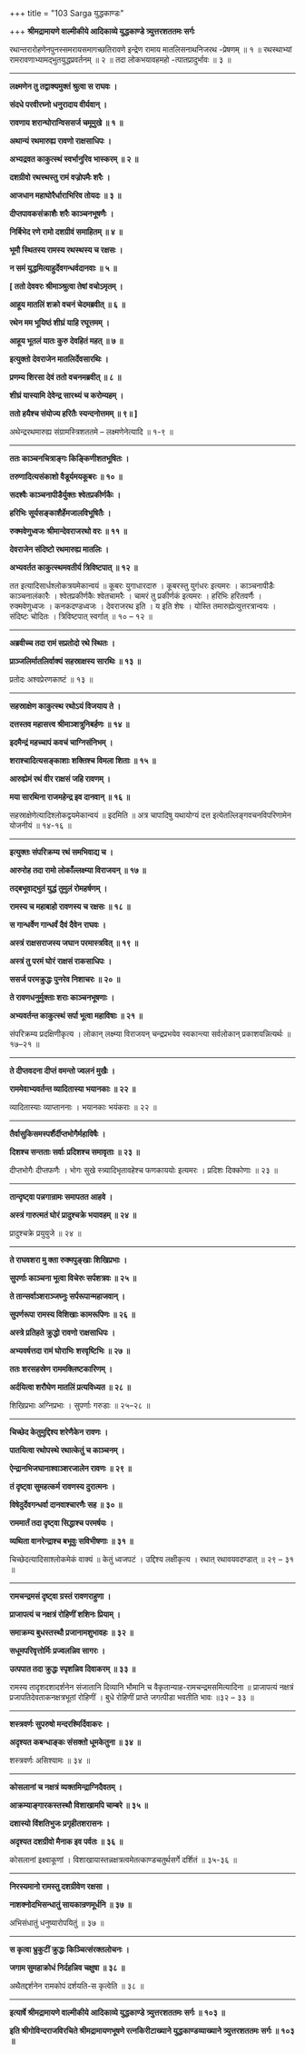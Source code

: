 +++
title = "103 Sarga युद्धकाण्डः"

+++
**श्रीमद्रामायणे वाल्मीकीये आदिकाव्ये युद्धकाण्डे त्र्युत्तरशततमः सर्गः**

रथान्तरारोहणेनपुनस्समरायसमागच्छतिरावणे इन्द्रेण रामाय मातलिसनाथनिजरथ -प्रेषणम् ॥ १ ॥ रथस्थाभ्यां रामरावणाभ्यामद्भुतयुद्धप्रवर्तनम् ॥ २ ॥ तदा लोकभयावहमहो -त्पातप्रादुर्भावः ॥ ३ ॥

****

**लक्ष्मणेन तु तद्वाक्यमुक्तं श्रुत्वा स राघवः ।**

**संदधे परवीरघ्नो धनुरादाय वीर्यवान् ।**

**रावणाय शरान्घोरान्विससर्ज चमूमुखे ॥ १ ॥**

**अथान्यं रथमारुह्य रावणो राक्षसाधिपः ।**

**अभ्यद्रवत काकुत्स्थं स्वर्भानुरिव भास्करम् ॥ २ ॥**

**दशग्रीवो रथस्थस्तु रामं वज्रोपमैः शरैः ।**

**आजधान महाघोरैर्धाराभिरिव तोयदः ॥ ३ ॥**

**दीप्तपावकसंक्राशैः शरैः काञ्चनभूषणैः ।**

**निर्बिभेद रणे रामो दशग्रीवं समाहितम् ॥ ४ ॥**

**भूमौ स्थितस्य रामस्य रथस्थस्य च रक्षसः ।**

**न समं युद्धमित्याहुर्देवगन्धर्वदानवाः ॥ ५ ॥**

**\[ ततो देववरः श्रीमाञ्श्रुत्वा तेषां वचोऽमृतम् ।**

**आहूय मातलिं शक्रो वचनं चेदमब्रवीत् ॥ ६ ॥**

**रथेन मम भूयिष्ठं शीघ्रं याहि रघूत्तमम् ।**

**आहूय भूतलं यातः कुरु देवहितं महत् ॥ ७ ॥**

**इत्युक्तो देवराजेन मातलिर्देवसारथिः ।**

**प्रणम्य शिरसा देवं ततो वचनमब्रवीत् ॥ ८ ॥**

**शीघ्रं यास्यामि देवेन्द्र सारथ्यं च करोम्यहम् ।**

**ततो हयैश्च संयोज्य हरितैः स्यन्दनोत्तमम् ॥ ९॥ \]**

अथेन्द्ररथमारुह्य संग्रामस्त्रिशततमे – लक्ष्मणेनेत्यादि ॥ १-९ ॥

****

**ततः काञ्चनचित्राङ्गः किङ्किणीशतभूषितः ।**

**तरुणादित्यसंकाशो वैडूर्यमयकूबरः ॥ १० ॥**

**सदश्वैः काञ्चनापीडैर्युक्तः श्वेतप्रकीर्णकैः ।**

**हरिभिः सूर्यसङ्काशैर्हेमजालविभूषितैः ।**

**रुक्मवेणुध्वजः श्रीमान्देवराजरथो वरः ॥ ११ ॥**

**देवराजेन संदिष्टो रथमारुह्य मातलिः ।**

**अभ्यवर्तत काकुत्स्थमवतीर्य त्रिविष्टपात् ॥ १२ ॥**

तत इत्यादिसार्धश्लोकत्रयमेकान्वयं ॥ कूबरः युगाधारदारु । कूबरस्तु युगंधरः इत्यमरः । काञ्चनापीडैः काञ्चनालंकारैः । श्वेतप्रकीर्णकैः श्वेतचामरैः । चामरं तु प्रकीर्णकं इत्यमरः । हरिभिः हरितवर्णैः । रुक्मवेणुध्वजः । कनकदण्डध्वजः । देवराजरथ इति । य इति शेषः । योस्ति तमारुह्येत्युत्तरत्रान्वयः । संदिष्टः चोदितः । त्रिविष्टपात् स्वर्गात् ॥ १० – १२ ॥

****

**अब्रवीच्च तदा रामं सप्रतोदो रथे स्थितः ।**

**प्राञ्जलिर्मातलिर्वाक्यं सहस्राक्षस्य सारथिः ॥ १३ ॥**

प्रतोदः अश्वप्रेरणकाष्टं ॥ १३ ॥

****

**सहस्राक्षेण काकुत्स्थ रथोऽयं विजयाय ते ।**

**दत्तस्तव महासत्त्व श्रीमाञ्शत्रुनिबर्हणः ॥ १४ ॥**

**इदमैन्द्रं महच्चापं कवचं चाग्निसंनिभम् ।**

**शराश्चादित्यसङ्काशाः शक्तिश्च विमला शिताः ॥ १५ ॥**

**आरुह्येमं रथं वीर राक्षसं जहि रावणम् ।**

**मया सारथिना राजमहेन्द्र इव दानवान् ॥ १६ ॥**

सहस्राक्षेणेत्यादिश्लोकद्वयमेकान्वयं ॥ इदमिति ॥ अत्र चापादिषु यथायोग्यं दत्त इत्येतल्लिङ्गवचनविपरिणामेन योजनीयं ॥ १४-१६ ॥

****

**इत्युक्तः संपरिक्रम्य रथं समभिवाद्य च ।**

**आरुरोह तदा रामो लोकाँल्लक्ष्म्या विराजयन् ॥ १७ ॥**

**तद्बभूवाद्भुतं युद्धं तुमुलं रोमहर्षणम् ।**

**रामस्य च महाबाहो रावणस्य च रक्षसः ॥ १८ ॥**

**स गान्धर्वेण गान्धर्वं दैवं दैवेन राघवः ।**

**अस्त्रं राक्षसराजस्य जघान परमास्त्रवित् ॥ १९ ॥**

**अस्त्रं तु परमं घोरं राक्षसं राकसाधिपः ।**

**ससर्ज परमक्रुद्धः पुनरेव निशाचरः ॥ २० ॥**

**ते रावणधनुर्मुक्ताः शराः काञ्चनभूषणाः ।**

**अभ्यवर्तन्त काकुत्स्थं सर्पा भूत्वा महाविषाः ॥ २१ ॥**

संपरिक्रम्य प्रदक्षिणीकृत्य । लोकान् लक्ष्म्या विराजयन् चन्द्रप्रभयेव स्वकान्त्या सर्वलोकान् प्रकाशयन्नित्यर्थः ॥ १७–२१ ॥

****

**ते दीप्तवदना दीप्तं वमन्तो ज्वलनं मुखैः ।**

**राममेवाभ्यवर्तन्त व्यादितास्या भयानकाः ॥ २२ ॥**

व्यादितास्याः व्याप्ताननाः । भयानकाः भयंकराः ॥ २२ ॥

****

**तैर्वासुकिसमस्पर्शैर्दीप्तभोगैर्महाविषैः ।**

**दिशश्च सन्तताः सर्वाः प्रदिशश्च समावृताः ॥ २३ ॥**

दीप्तभोगैः दीप्तफणैः । भोगः सुखे स्त्र्यादिभृतावहेश्च फणकाययोः इत्यमरः । प्रदिशः दिक्कोणाः ॥ २३ ॥

****

**तान्दृष्ट्वा पन्नगान्रामः समापतत आहवे ।**

**अस्त्रं गारुत्मतं घोरं प्रादुश्चक्रे भयावहम् ॥ २४ ॥**

प्रादुश्चक्रे प्रयुयुजे ॥ २४ ॥

****

**ते राघवशरा मु क्ता रुक्मपुङ्खाः शिखिप्रभाः ।**

**सुपर्णाः काञ्चना भूत्वा विचेरुः सर्पशत्रवः ॥ २५ ॥**

**ते तान्सर्वाञ्शराञ्जघ्नुः सर्परूपान्महाजवान् ।**

**सुपर्णरूपा रामस्य विशिखाः कामरूपिणः ॥ २६ ॥**

**अस्त्रे प्रतिहते क्रुद्धो रावणो राक्षसाधिपः ।**

**अभ्यवर्षत्तदा रामं घोराभिः शरवृष्टिभिः ॥ २७ ॥**

**ततः शरसहस्रेण राममक्लिष्टकारिणम् ।**

**अर्दयित्वा शरौघेण मातलिं प्रत्यविध्यत ॥ २८ ॥**

शिखिप्रभाः अग्निप्रभाः । सुपर्णाः गरुडाः ॥ २५–२८ ॥

****

**चिच्छेद केतुमुद्दिश्य शरेणैकेन रावणः ।**

**पातयित्वा रथोपस्थे रथात्केतुं च काञ्चनम् ।**

**ऐन्द्रानभिजघानाश्वाञ्शरजालेन रावणः ॥ २९ ॥**

**तं दृष्ट्वा सुमहत्कर्म रावणस्य दुरात्मनः ।**

**विषेदुर्देवगन्धर्वा दानवाश्चारणैः सह ॥ ३० ॥**

**राममार्तं तदा दृष्ट्वा सिद्धाश्च परमर्षयः ।**

**व्यथिता वानरेन्द्राश्च बभूवुः सविभीषणाः ॥ ३१ ॥**

चिच्छेदत्यादिसाश्लोकमेकं वाक्यं ॥ केतुं ध्वजपटं । उद्दिश्य लक्षीकृत्य । रथात् रथावयवदण्डात् ॥ २९ – ३१ ॥

****

**रामचन्द्रमसं दृष्ट्वा ग्रस्तं रावणराहुणा ।**

**प्राजापत्यं च नक्षत्रं रोहिणीं शशिनः प्रियाम् ।**

**समाक्रम्य बुधस्तस्थौ प्रजानामशुभावहः ॥ ३२ ॥**

**सधूमपरिवृत्तोर्मिः प्रज्वलन्निव सागरः ।**

**उत्पपात तदा क्रुद्धः स्पृशन्निव दिवाकरम् ॥ ३३ ॥**

रामस्य तादृशदशादर्शनेन संजातानि दिव्यानि भौमानि च वैकृतान्याह-रामचन्द्रमसमित्यादिना ॥ प्राजापत्यं नक्षत्रं प्रजापतिदेवताकनक्षत्रभूतां रोहिणीं । बुधे रोहिणीं प्राप्ते जगत्पीडा भवतीति भावः ॥३२ – ३३ ॥

****

**शस्त्रवर्णः सुपरुषो मन्दरश्मिर्दिवाकरः ।**

**अदृश्यत कबन्धाङ्कः संसक्तो धूमकेतुना ॥ ३४ ॥**

शस्त्रवर्णः असिश्यामः ॥ ३४ ॥

****

**कोसलानां च नक्षत्रं व्यक्तमिन्द्राग्निदैवतम् ।**

**आक्रम्याङ्गारकस्तस्थौ विशाखामपि चाम्बरे ॥ ३५ ॥**

**दशास्यो विंशतिभुजः प्रगृहीतशरासनः ।**

**अदृश्यत दशग्रीवो मैनाक इव पर्वतः ॥ ३६ ॥**

कोसलानां इक्ष्वाकूणां । विशाखायास्तन्नक्षत्रत्वमेतत्काण्डचतुर्थसर्गे दर्शितं ॥ ३५-३६ ॥

****

**निरस्यमानो रामस्तु दशग्रीवेण रक्षसा ।**

**नाशक्नोदभिसन्धातुं सायकान्रणमूर्धनि ॥ ३७ ॥**

अभिसंधातुं धनुष्यारोपयितुं ॥ ३७ ॥

****

**स कृत्वा भ्रुकुटीं क्रुद्धः किञ्चित्संरक्तलोचनः ।**

**जगाम सुमहाक्रोधं निर्दहन्निव चक्षुषा ॥ ३८ ॥**

अथैतद्दर्शनेन रामकोपं दर्शयति-स कृत्वेति ॥ ३८ ॥

****

**इत्यार्षे श्रीमद्रामायणे वाल्मीकीये आदिकाव्ये युद्धकाण्डे त्र्युत्तरशततमः सर्गः ॥ १०३ ॥**

**इति श्रीगोविन्दराजविरचिते श्रीमद्रामायणभूषणे रत्नकिरीटाख्याने युद्धकाण्डव्याख्याने त्र्युत्तरशततमः सर्गः ॥ १०३ ॥**
